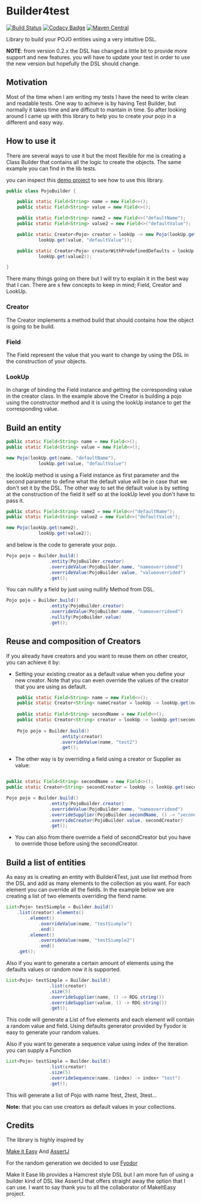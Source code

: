 # Builder4test
[![Build Status](https://travis-ci.org/caelwinner/builder4test.svg?branch=master)](https://travis-ci.org/caelwinner/builder4test)
[![Codacy Badge](https://api.codacy.com/project/badge/Grade/97f9a4cec6274108af592a20ae31f82b)](https://www.codacy.com/app/adolfoecs/builder4test?utm_source=github.com&amp;utm_medium=referral&amp;utm_content=caelwinner/builder4test&amp;utm_campaign=Badge_Grade)
[![Maven Central](https://maven-badges.herokuapp.com/maven-central/uk.co.caeldev/builder4test/badge.svg)](https://maven-badges.herokuapp.com/maven-central/uk.co.caeldev/builder4test)

Library to build your POJO entities using a very intuitive DSL.

**NOTE**: from version 0.2.x the DSL has changed a little bit to provide more support and new features. you will have to update your test in order to use the new version but hopefully the DSL should change.

## Motivation
Most of the time when I am writing my tests I have the need to write clean and readable tests. One way to achieve is by having Test Builder, but normally it takes time and are difficult to mantain in time. So after looking around I came up with this library to help you to create your pojo in a different and easy way.

## How to use it

There are several ways to use it but the most flexible for me is creating a Class Builder that contains all the logic to create the objects.
The same example you can find in the lib tests.

you can inspect this [demo project](https://github.com/caelwinner/build4test-demo) to see how to use this library.

```java
public class PojoBuilder {

    public static Field<String> name = new Field<>();
    public static Field<String> value = new Field<>();

    public static Field<String> name2 = new Field<>("defaultName");
    public static Field<String> value2 = new Field<>("defaultValue");

    public static Creator<Pojo> creator = lookUp -> new Pojo(lookUp.get(name, "defaultName"),
            lookUp.get(value, "defaultValue"));

    public static Creator<Pojo> creatorWithPredefinedDefaults = lookUp -> new Pojo(lookUp.get(name2),
            lookUp.get(value2));

}
```
There many things going on there but I will try to explain it in the best way that I can.
There are s few concepts to keep in mind; Field, Creator and LookUp.

### Creator
The Creator implements a method build that should contains how the object is going to be build.

### Field
The Field represent the value that you want to change by using the DSL in the construction of your objects.

### LookUp 
In charge of binding the Field instance and getting the corresponding value in the creator class.
In the example above the Creator is building a pojo using the constructor method and it is using the lookUp instance to get the corresponding value.

## Build an entity

```java
public static Field<String> name = new Field<>();
public static Field<String> value = new Field<>();

new Pojo(lookUp.get(name, "defaultName"), 
            lookUp.get(value, "defaultValue")
```
the lookUp method is using a Field instance as first parameter and the second parameter to define what the default value will be in case that we don't set it by the DSL.
The other way to set the default value is by setting at the construction of the field it self so at the lookUp level you don't have to pass it.

```java
public static Field<String> name2 = new Field<>("defaultName");
public static Field<String> value2 = new Field<>("defaultValue");

new Pojo(lookUp.get(name2),
            lookUp.get(value2));
```
and below is the code to generate your pojo.

```java
Pojo pojo = Builder.build()
                .entity(PojoBuilder.creator)
                .overrideValue(PojoBuilder.name, "nameoverrideed")
                .overrideValue(PojoBuilder.value, "valueoverrided")
                .get();
```

You can nullify a field by just using nullify Method from DSL.

```java
Pojo pojo = Builder.build()
                .entity(PojoBuilder.creator)
                .overrideValue(PojoBuilder.name, "nameoverrideed")
                .nullify(PojoBuilder.value)
                .get();
```

## Reuse and composition of Creators

If you already have creators and you want to reuse them on other creator, you can achieve it by:

- Setting your existing creator as a default value when you define your new creator. Note that you can even override the values of the creator that you are using as default. 

```java
    public static Field<String> name = new Field<>();
    public static Creator<String> nameCreator = lookUp -> lookUp.get(name, "test1");
    
    public static Field<String> secondName = new Field<>();
    public static Creator<String> creator = lookUp -> lookUp.get(secondName, secondCreator);
    
    Pojo pojo = Builder.build()
                    .entity(creator)
                    .overrideValue(name, "test2")
                    .get();
```

- The other way is by overriding a field using a creator or Supplier as value:

```java

public static Field<String> secondName = new Field<>();
public static Creator<String> secondCreator = lookUp -> lookUp.get(secondName, "test1");

Pojo pojo = Builder.build()
                .entity(PojoBuilder.creator)
                .overrideValue(PojoBuilder.name, "nameoverrideed")
                .overrideSupplier(PojoBuilder.secondName, () -> "secondName")
                .overrideCreator(PojoBuilder.value, secondCreator)
                .get();
```

- You can also from there override a field of secondCreator but you have to override those before using the secondCreator.


## Build a list of entities

As easy as is creating an entity with Builder4Test, just use list method from the DSL and add as many elements to the collection as you want. For each element you can override all the fields.
In the example below we are creating a list of two elements overriding the fiend name.
 
```java
List<Pojo> testSiumple = Builder.build()
    .list(creator).elements()
        .element()
            .overrideValue(name, "testSiumple")
            .end()
        .element()
            .overrideValue(name, "testSiumple2")
            .end()
    .get();
```

Also if you want to generate a certain amount of elements using the defaults values or random now it is supported.

```java
List<Pojo> testSimple = Builder.build()
                .list(creator)
                .size(5)
                .overrideSupplier(name, () -> RDG.string())
                .overrideSupplier(value, () -> RDG.string())
                .get();
```
This code will generate a List of five elements and each element will contain a random value and field.
Using defaults generator provided by Fyodor is easy to generate your random values.

Also if you want to generate a sequence value using index of the iteration you can supply a Function

```java
List<Pojo> testSimple = Builder.build()
                .list(creator)
                .size(5)
                .overrideSequence(name, (index) -> index+ "test")
                .get();
```
This will generate a list of Pojo with name 1test, 2test, 3test...

__Note:__ that you can use creators as default values in your collections. 

## Credits
The library is highly inspired by 

[Make it Easy](https://github.com/npryce/make-it-easy) And [AssertJ](https://github.com/joel-costigliola/assertj-core)

For the random generation we decided to use [Fyodor](https://github.com/fyodor-org-uk/fyodor)

Make It Ease lib provides a Hamcrest style DSL but I am more fun of using a builder kind of DSL like AssertJ that offers straight away the option that I can use.
I want to say thank you to all the collaborator of MakeItEasy project.
